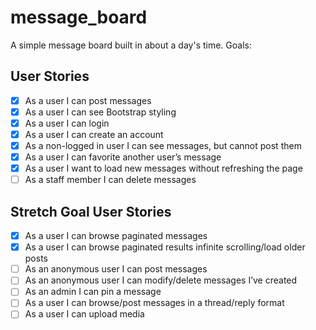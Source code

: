 # message_board

A simple message board built in about a day's time.  Goals:

## User Stories

- [x] As a user I can post messages
- [x] As a user I can see Bootstrap styling
- [x] As a user I can login
- [x] As a user I can create an account
- [x] As a non-logged in user I can see messages, but cannot post them
- [x] As a user I can favorite another user’s message
- [x] As a user I want to load new messages without refreshing the page
- [ ] As a staff member I can delete messages

## Stretch Goal User Stories

- [x] As a user I can browse paginated messages
- [x] As a user I can browse paginated results infinite scrolling/load older posts
- [ ] As an anonymous user I can post messages
- [ ] As an anonymous user I can modify/delete messages I’ve created
- [ ] As an admin I can pin a message
- [ ] As a user I can browse/post messages in a thread/reply format
- [ ] As a user I can upload media

